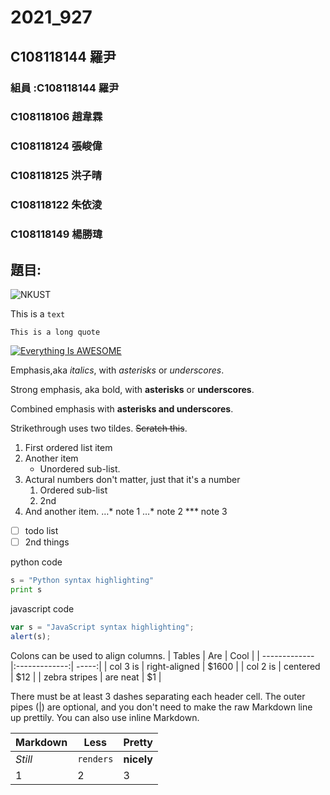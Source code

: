 # 2021_927

## C108118144 羅尹

### 組員 :C108118144 羅尹
###      C108118106 趙韋霖
###      C108118124 張峻偉
###      C108118125 洪子晴
###      C108118122 朱依淩
###      C108118149 楊勝瑋

## 題目:

![NKUST](https://www.nkust.edu.tw/var/file/0/1000/img/513/182513897.png "高科大")

This is a `text`

`This is a long quote`

[![Everything Is AWESOME](https://img.youtube.com/vi/StTqXEQ2l-Y/0.jpg)](https://www.youtube.com/watch?v=StTqXEQ2l-Y "Everything Is AWESOME")

Emphasis,aka *italics*, with *asterisks* or *underscores*.

Strong emphasis, aka bold, with **asterisks** or **underscores**.

Combined emphasis with **asterisks and underscores**.

Strikethrough uses two tildes. ~~Scratch this~~.

1. First ordered list item
2. Another item
   * Unordered sub-list.
3. Actural numbers don't matter, just that it's a number
   1. Ordered sub-list
   2. 2nd
4. And another item.
   …* note 1
   …* note 2
   *** note 3

- [ ] todo list
- [ ] 2nd things

python code
```python
s = "Python syntax highlighting"
print s
```
javascript code
```javascript
var s = "JavaScript syntax highlighting";
alert(s);
```

Colons can be used to align columns.
| Tables        | Are           | Cool  |
| ------------- |:-------------:| -----:|
| col 3 is      | right-aligned | $1600 |
| col 2 is      | centered      |   $12 |
| zebra stripes | are neat      |    $1 |

There must be at least 3 dashes separating each header cell.
The outer pipes (|) are optional, and you don't need to make the 
raw Markdown line up prettily. You can also use inline Markdown.

Markdown | Less | Pretty
--- | --- | ---
*Still* | `renders` | **nicely**
1 | 2 | 3
